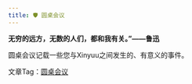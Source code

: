 ```yaml
---
title: 🛡 圆桌会议
---
```


**无穷的远方，无数的人们，都和我有关。”——鲁迅**

圆桌会议记载一些您与Xinyuu之间发生的、有意义的事件。

文章Tag：[圆桌会议](/blog/tags/圆桌会议)